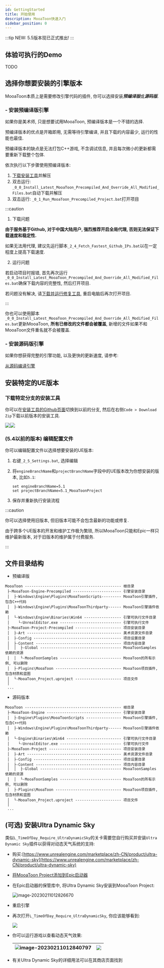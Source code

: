 ```yaml
---
id: GettingStarted
title: 开始使用
description: MooaToon快速入门
sidebar_position: 0
---
```

:::tip
NEW: 5.5版本现已正式推出!
:::

## 体验可执行的Demo

TODO

## 选择你想要安装的引擎版本

MooaToon本质上是需要修改引擎代码的插件, 你可以选择安装***预编译版***或***源码版***.

### - 安装预编译版引擎

如果你是美术师, 只是想要试用MooaToon, 预编译版本是一个不错的选择.

预编译版本的优点是开箱即用, 无需等待引擎编译, 并且下载的内容最少, 运行的性能也最佳.

预编译版本的缺点是无法打包C++游戏, 不含调试信息, 并且每次微小的更新都需要重新下载整个包体.

依次执行以下步骤使用预编译版本:

1. [下载安装工具](https://github.com/JasonMa0012/MooaToon/archive/refs/heads/main.zip)并解压
2. 双击运行: `_0_0_Install_Latest_MooaToon_Precompiled_And_Override_All_Modified_Files.bat`自动下载并解压
3. 双击运行: `_0_1_Run_MooaToon_Precompiled_Project.bat`打开项目

:::caution

1. 下载问题

**由于服务基于Github, 对于中国大陆用户, 强烈推荐开启全局代理, 否则无法保证下载速度和稳定性.**

如果无法用代理, 建议先运行脚本`_2_4_Fetch_Fastest_Github_IPs.bat`以在一定程度上提高下载速度.

2. 运行问题

若启动项目时报错, 首先再次运行`_0_0_Install_Latest_MooaToon_Precompiled_And_Override_All_Modified_Files.bat`确保下载内容的完整性, 然后打开项目.

若问题没有解决, 请[下载并运行修复工具](https://drive.google.com/file/d/1DR80HhJu5iZ15RA71AO757_UgzG-_qig/view), 重启电脑后再次打开项目.

:::

你也可以使用脚本`_0_0_Install_Latest_MooaToon_Precompiled_And_Override_All_Modified_Files.bat`更新MooaToon, **所有已修改的文件都会被覆盖**, 新增的文件如果不和MooaToon文件重名就不会被覆盖.

### - 安装源码版引擎

如果你想获得完整的引擎功能, 以及更快的更新速度, 请参考:

[从源码编译引擎](BuildEnginefromSourceCode.md)

## 安装特定的UE版本

### 下载特定分支的安装工具

你可以在[安装工具的Github页面](https://github.com/JasonMa0012/MooaToon)切换到以前的分支, 然后在右侧`Code > Download Zip`下载以前版本的安装工具.

![](assets/Pasted%20image%2020241201175614.png)![](assets/Pasted%20image%2020241201175718.png)

### (5.4以前的版本) 编辑配置文件

你可以编辑配置文件以选择想要安装的UE版本:

1. 右键`_2_5_Settings.bat`, 选择编辑

2. 将`engineBranchName`和`projectBranchName`字段中的UE版本改为你想安装的版本, 比如`5.1`:

   ```
   set engineBranchName=5.1
   set projectBranchName=5.1_MooaToonProject
   ```
3. 保存并重新执行安装流程

:::caution

你可以选择使用旧版本, 但旧版本可能不会包含最新的功能或修复.

由于跨多个UE版本的开发和维护工作极为繁琐, 所以MooaToon只能和Epic一样只维护最新版本, 对于旧版本的维护属于付费服务.

:::

## 文件目录结构

- 预编译版

```
MooaToon -------------------------------------------- 根目录
 ├-MooaToon-Engine-Precompiled ---------------------- 引擎安装目录
 │  ├-Windows\Engine\Plugins\MooaToonScripts--------- MooaToon引擎插件, 包含C++代码
 │  ├-Windows\Engine\Plugins\MooaToonThirdparty------ MooaToon引擎插件依赖
 │  └-Windows\Engine\Binaries\Win64 ----------------- 引擎可执行文件目录
 │    └-UnrealEditor.exe ---------------------------- 引擎可执行文件
 ├-MooaToon-Project-Precompiled --------------------- 项目安装目录
 │  ├-Art ------------------------------------------- 美术资源文件目录
 │  ├-Config ---------------------------------------- 项目设置目录
 │  ├-Content --------------------------------------- 项目内容目录
 │  │  ├-Global ------------------------------------- MooaToonSamples依赖的资源
 │  │  └-MooaToonSamples ---------------------------- MooaToon的所有示例, 可以删除
 │  ├-Plugins\MooaToon ------------------------------ MooaToon项目插件, 包含材质和蓝图
 │  └-MooaToon_Project.uproject --------------------- 项目文件
 │
 ...  
```

- 源码版本

```
MooaToon -------------------------------------------- 根目录
 ├-MooaToon-Engine ---------------------------------- 引擎安装目录
 │  ├-Engine\Plugins\MooaToonScripts ---------------- MooaToon引擎插件, 包含C++代码
 │  ├-Windows\Engine\Plugins\MooaToonThirdparty------ MooaToon引擎插件依赖
 │  └-Engine\Binaries\Win64 ------------------------- 引擎可执行文件目录
 │    └-UnrealEditor.exe ---------------------------- 引擎可执行文件
 ├-MooaToon-Project --------------------------------- 项目安装目录
 │  ├-Art ------------------------------------------- 美术资源文件目录
 │  ├-Config ---------------------------------------- 项目设置目录
 │  ├-Content --------------------------------------- 项目内容目录
 │  │  ├-Global ------------------------------------- MooaToonSamples依赖的资源
 │  │  └-MooaToonSamples ---------------------------- MooaToon的所有示例, 可以删除
 │  ├-Plugins\MooaToon ------------------------------ MooaToon项目插件, 包含材质和蓝图
 │  └-MooaToon_Project.uproject --------------------- 项目文件
 │
 ...  
```

## (可选) 安装Ultra Dynamic Sky

类似`L_TimeOfDay_Require_UltraDynamicSky`的关卡需要您自行购买并安装`Ultra Dynamic Sky`插件以获得对动态天气系统的支持:

- 购买:[https://www.unrealengine.com/marketplace/zh-CN/product/ultra-dynamic-sky](https://www.unrealengine.com/marketplace/zh-CN/product/ultra-dynamic-sky)

- [将MooaToon Project添加到Epic启动器](/docs/FAQ#无法在epic启动器中找到mooatoon-project)

- 在Epic启动器的保管库中, 将Ultra Dynamic Sky安装到MooaToon Project:

  ![image-20230211012826670](./assets/image-20230211012826670.png)

- 重启引擎

- 再次打开`L_TimeOfDay_Require_UltraDynamicSky`, 你应该能够看到:

  ![](./assets/image-20230211002455202.png)

- 你可以运行游戏以查看动态天气效果:

  | ![image-20230211012840797](./assets/image-20230211012840797-1676996483716-3.png) | ![](https://github.com/JasonMa0012/MooaToon/blob/main/README.assets/Mooa_gif.gif?raw=true) |
  | ------------------------------------------------------------ | ------------------------------------------------------------ |

  

- 有关Ultra Dynamic Sky的详细用法可以在其商店页面找到
